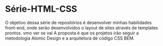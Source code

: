 # Série-HTML-CSS
  O objetivo dessa série de repositórios é desenvolver minhas habilidades front-end, onde serão desenvolvidos o layout de sites através de templates prontos. 
  vmo ver se vai
  A proposta é que os projetos irão seguir a metodologia Atomic Design e a arquitetura de código CSS BEM. 
